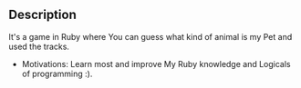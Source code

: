 ## Description
It's a game in Ruby where You can guess what kind of animal is my Pet and used the tracks.

- Motivations:
Learn most and improve My Ruby knowledge and Logicals of programming :).